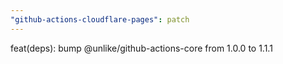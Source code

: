 ```yaml
---
"github-actions-cloudflare-pages": patch
---
```


feat(deps): bump @unlike/github-actions-core from 1.0.0 to 1.1.1
